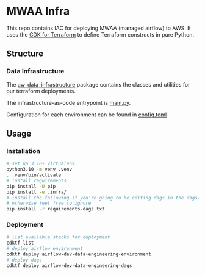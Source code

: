 # MWAA Infra

This repo contains IAC for deploying MWAA (managed airflow) to AWS. 
It uses the [CDK for Terraform](https://developer.hashicorp.com/terraform/cdktf) to define Terraform constructs in pure Python.

## Structure

### Data Infrastructure
The [aw_data_infrastructure](infra/) package contains the classes and utilities for our terraform deployments.

The infrastructure-as-code entrypoint is [main.py](main.py).

Configuration for each environment can be found in [config.toml](config.toml)

## Usage

### Installation

```bash
# set up 3.10+ virtualenv
python3.10 -m venv .venv
. .venv/bin/activate
# install requirements
pip install -U pip
pip install -e .infra/
# install the following if you're going to be editing dags in the dags/ directory
# otherwise feel free to ignore
pip install -r requirements-dags.txt
```

### Deployment

```bash
# list available stacks for deployment
cdktf list
# deploy airflow environment
cdktf deploy airflow-dev-data-engineering-environment
# deploy dags
cdktf deploy airflow-dev-data-engineering-dags
```
